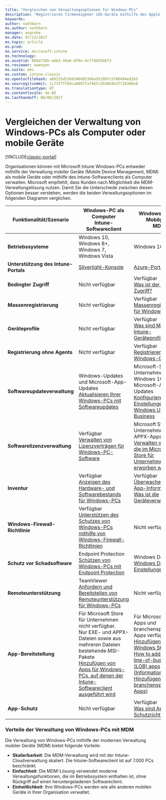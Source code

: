 ```yaml
---
title: "Vergleichen von Verwaltungsoptionen für Windows-PCs"
description: "Registrieren firmeneigener iOS-Geräte mithilfe des Apple Device Enrollment Program (DEP) oder Apple Configurator"
keywords: 
author: nathbarn
ms.author: nathbarn
manager: angrobe
ms.date: 07/13/2017
ms.topic: article
ms.prod: 
ms.service: microsoft-intune
ms.technology: 
ms.assetid: 068a73bb-e6b3-44a6-8f6e-4cf7d455bbf3
ms.reviewer: owenyen
ms.suite: ems
ms.custom: intune-classic
ms.openlocfilehash: a09235d53b9340d853dba95299fc5788494ed165
ms.sourcegitcommit: 1c71fff769ca0097faf46fc2b58b953ff28386e8
ms.translationtype: HT
ms.contentlocale: de-DE
ms.lasthandoff: 08/08/2017
---
```

# <a name="compare-managing-windows-pcs-as-computers-or-mobile-devices"></a>Vergleichen der Verwaltung von Windows-PCs als Computer oder mobile Geräte

[!INCLUDE[classic-portal](../includes/classic-portal.md)]

Organisationen können mit Microsoft Intune Windows-PCs entweder mithilfe der Verwaltung mobiler Geräte (Mobile Device Management, MDM) als mobile Geräte oder mithilfe des Intune-Softwareclients als Computer verwalten.  Microsoft empfiehlt, dass Kunden nach Möglichkeit die MDM-Verwaltungslösung nutzen. Damit Sie die Unterschiede zwischen diesen Optionen besser verstehen, werden die beiden Verwaltungsoptionen im folgenden Diagramm verglichen.

|**Funktionalität/Szenario** |**Windows-PC als Computer**<br>Intune-Softwareclient | **Windows-PC als Mobilgerät**<br>MDM |
|--------------|-------------------------------|-------------------------------|
|**Betriebssysteme** |Windows 10, Windows 8+, Windows 7, Windows Vista | Windows 10+ |
|**Unterstützung des Intune-Portals** |[Silverlight-Konsole](https://manage.microsoft.com)|[Azure-Portal](https://portal.azure.com) |
|**Bedingter Zugriff**|Nicht verfügbar|Verfügbar <br>[Was ist der bedingte Zugriff?](https://docs.microsoft.com/intune-azure/conditional-access/what-is-conditional-access)|
|**Massenregistrierung**|Nicht verfügbar|Verfügbar <br>[Massenregistrierung für Windows-Geräte](https://docs.microsoft.com/intune-azure/enroll-devices/bulk-enroll-windows)|
|**Geräteprofile**|Nicht verfügbar|Verfügbar <br>[Was sind Microsoft Intune-Geräteprofile?](https://docs.microsoft.com/intune-azure/configure-devices/what-are-device-profiles)|
|**Registrierung ohne Agents**|Nicht verfügbar |Verfügbar<br>[Registrieren von Windows-Geräten](https://docs.microsoft.com/intune-azure/enroll-devices/enroll-windows-devices)|
|**Softwareupdateverwaltung**| Windows-Updates und Microsoft-App-Updates<br>[Aktualisieren Ihrer Windows-PCs mit Softwareupdates](https://docs.microsoft.com/intune/deploy-use/keep-windows-pcs-up-to-date-with-software-updates-in-microsoft-intune)|Microsoft-Store für Unternehmen für Windows 10 und Microsoft-Apps-Updates<br> [Konfigurieren von Einstellungen für Windows Update for Business](https://docs.microsoft.com/intune-azure/configure-devices/how-to-configure-windows-update-for-business) |
|**Softwarelizenzverwaltung**|Verfügbar <br>[Verwalten von Lizenzverträgen für Windows-PC-Software](https://docs.microsoft.com/intune/deploy-use/manage-license-agreements-for-windows-pc-software-in-microsoft-intune)|Microsoft Store für Unternehmen (nur APPX-Apps)<br>[Verwalten von Apps, die im Microsoft Store für Unternehmen erworben wurden](https://docs.microsoft.com/intune-azure/manage-apps/wsfb-apps)|
|**Inventur**|Verfügbar <br>[Anzeigen des Hardware- und Softwarebestands für Windows-PCs](https://docs.microsoft.com/intune/deploy-use/view-hardware-and-software-inventory-for-windows-pcs-in-microsoft-intune)|Verfügbar <br>[Überwachen von App-Informationen](https://docs.microsoft.com/intune/apps-monitor)<br>[Was ist die Geräteverwaltung?](https://docs.microsoft.com/intune/device-management)|
|**Windows-Firewall-Richtlinie**|Verfügbar <br>[Unterstützen des Schutzes von Windows-PCs mithilfe von Windows-Firewall-Richtlinien](https://docs.microsoft.com/intune/deploy-use/help-protect-windows-pcs-using-windows-firewall-policies-in-microsoft-intune) |Nicht verfügbar|
|**Schutz vor Schadsoftware**|Endpoint Protection<br>[Schützen von Windows-PCs mit Endpoint Protection](https://docs.microsoft.com/intune/deploy-use/help-secure-windows-pcs-with-endpoint-protection-for-microsoft-intune)|Windows Defender<br>[Windows Defender-Einstellungen](https://docs.microsoft.com/intune-azure/configure-devices/custom-for-windows-10#windows-defender-settings)|
|**Remoteunterstützung** |TeamViewer<br>[Anfordern und Bereitstellen von Remoteunterstützung für Windows-PCs](https://docs.microsoft.com/intune/deploy-use/request-and-provide-remote-assistance-for-windows-pcs-in-microsoft-intune)|Nicht verfügbar |
|**App-Bereitstellung** | Für Microsoft Store für Unternehmen nicht verfügbar.<br>Nur EXE- und APPX-Dateien sowie aus mehreren Dateien bestehende MSI-Pakete<br>[Hinzufügen von Apps für Windows-PCs, auf denen der Intune-Softwareclient ausgeführt wird](https://docs.microsoft.com/intune/deploy-use/add-apps-for-windows-pcs-in-microsoft-intune)|Für Microsoft Store-Apps und branchenspezifische Apps verfügbar<br>[Hinzufügen von Windows Store-Apps](https://docs.microsoft.com/intune/store-apps-windows)<br>[How to add Windows line-of-business (LOB) apps (Informationen zum Hinzufügen branchenspezifischer Apps)](https://docs.microsoft.com/intune/lob-apps-windows)|
|**App-Schutz**|Nicht verfügbar|Verfügbar <br>[Was sind App-Schutzrichtlinien?](https://docs.microsoft.com/intune-azure/manage-apps/what-is-app-protection-policy)|


### <a name="advantages-of-mdm-windows-pc-management"></a>Vorteile der Verwaltung von Windows-PCs mit MDM
Die Verwaltung von Windows-PCs mithilfe der modernen Verwaltung mobiler Geräte (MDM) bietet folgende Vorteile:
- **Skalierbarkeit**: Die MDM-Verwaltung wird mit der Intune-Cloudverwaltung skaliert. Die Intune-Softwareclient ist auf 7.000 PCs beschränkt.
- **Einfachheit**: Die MDM-Lösung verwendet moderne Verwaltungsfunktionen, die im Betriebssystem enthalten ist, ohne Rückgriff auf einen heruntergeladenen Softwareclient.
- **Einheitlichkeit**: Ihre Windows-PCs werden wie alle anderen mobilen Geräte in Ihrer Organisation verwaltet.
<!-- - **Cloud optimization** - -->
